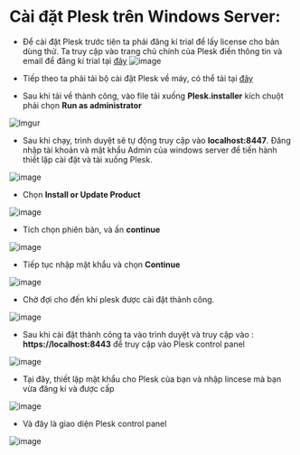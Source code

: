 # Cài đặt Plesk trên Windows Server:
- Để cài đặt Plesk trước tiên ta phải đăng kí trial để lấy license cho bản dùng thử. Ta truy cập vào trang chủ chính của Plesk điền thông tin và email để đăng kí trial tại [đây](https://www.plesk.com/)
![image](https://github.com/user-attachments/assets/dc5bc549-a91b-4d14-b639-899905aa4bd8)

- Tiếp theo ta phải tải bộ cài đặt Plesk về máy, có thể tải tại [đây](https://get.plesk.com/)

- Sau khi tải về thành công, vào file tải xuống **Plesk.installer** kích chuột phải chọn **Run as administrator**

![Imgur](https://i.imgur.com/lCoK9sT.png)

- Sau khi chạy, trình duyệt sẽ tự động truy cập vào **localhost:8447**. Đăng nhập tài khoản và mật khẩu Admin của windows server để tiến hành thiết lập cài đặt và tải xuống Plesk. 

![image](https://github.com/user-attachments/assets/86453b23-c453-4bc5-aa21-0654de6334a4)

- Chọn **Install or Update Product**

![image](https://github.com/user-attachments/assets/d66979c9-4494-419c-bee1-6e8ff96ea304)

- Tích chọn phiên bản, và ấn **continue**

![image](https://github.com/user-attachments/assets/8328ed29-3801-4bb6-a274-e93bf62c0816)

- Tiếp tục nhập mật khẩu và chọn **Continue**

![image](https://github.com/user-attachments/assets/a2445fa8-9d64-4bf5-a4bd-7e446b857e1c)


- Chờ đợi cho đến khi plesk được cài đặt thành công.

![image](https://github.com/user-attachments/assets/309ac13e-16cb-42a1-84fb-77597234f914)

- Sau khi cài đặt thành công ta vào trình duyệt và truy cập vào : **https://localhost:8443** để truy cập vào Plesk control panel

![image](https://github.com/user-attachments/assets/485398eb-cc10-4696-985c-1f55ae77a984)

- Tại đây, thiết lập mật khẩu cho Plesk của bạn và nhập lincese mà bạn vừa đăng kí và được cấp

![image](https://github.com/user-attachments/assets/f62f9f04-9698-4360-a4d5-aab109c1a777)

- Và đây là giao diện Plesk control panel

![image](https://github.com/user-attachments/assets/64f87603-c6f1-430f-a2f0-9313503c95ab)
